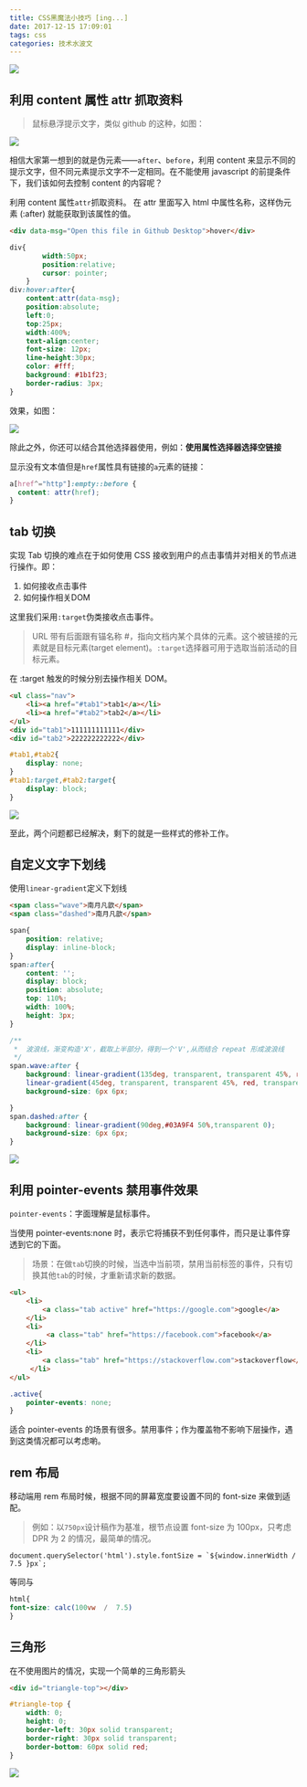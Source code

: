 ```yaml
---
title: CSS黑魔法小技巧 [ing...]
date: 2017-12-15 17:09:01
tags: css
categories: 技术水波文 
---
```


![](/css-magic-skill/header-img.jpg)

## 利用 content 属性 attr 抓取资料

>鼠标悬浮提示文字，类似 github 的这种，如图：

![](/css-magic-skill/1-1.png)

相信大家第一想到的就是伪元素——`after`、`before`，利用 content 来显示不同的提示文字，但不同元素提示文字不一定相同。在不能使用 javascript 的前提条件下，我们该如何去控制 content 的内容呢？

利用 content 属性`attr`抓取资料。
在 attr 里面写入 html 中属性名称，这样伪元素 (:after) 就能获取到该属性的值。

```html
<div data-msg="Open this file in Github Desktop">hover</div>
```

```css
div{
		width:50px;
		position:relative;
		cursor: pointer;
	}
div:hover:after{
    content:attr(data-msg);
    position:absolute;
    left:0;
    top:25px;
    width:400%;
    text-align:center;
    font-size: 12px;
    line-height:30px;
    color: #fff;
    background: #1b1f23;
    border-radius: 3px;
}
```
效果，如图：

![](/css-magic-skill/1-2.png)

除此之外，你还可以结合其他选择器使用，例如：**使用属性选择器选择空链接**

显示没有文本值但是`href`属性具有链接的`a`元素的链接：

```css
a[href^="http"]:empty::before {
  content: attr(href);
}
```

## tab 切换

实现 Tab 切换的难点在于如何使用 CSS 接收到用户的点击事情并对相关的节点进行操作。即：

1. 如何接收点击事件
2. 如何操作相关DOM

这里我们采用`:target`伪类接收点击事件。

>URL 带有后面跟有锚名称 #，指向文档内某个具体的元素。这个被链接的元素就是目标元素(target element)。`:target`选择器可用于选取当前活动的目标元素。

在 :target 触发的时候分别去操作相关 DOM。

```html
<ul class="nav">
	<li><a href="#tab1">tab1</a></li>
	<li><a href="#tab2">tab2</a></li>
</ul>
<div id="tab1">111111111111</div>
<div id="tab2">222222222222</div>
```

```css
#tab1,#tab2{
	display: none;
}
#tab1:target,#tab2:target{
	display: block;
}
```

![](/css-magic-skill/2-1.gif)

至此，两个问题都已经解决，剩下的就是一些样式的修补工作。

## 自定义文字下划线

使用`linear-gradient`定义下划线

```html
<span class="wave">南月凡歆</span>
<span class="dashed">南月凡歆</span>
```

```css
span{
	position: relative;
	display: inline-block;
}
span:after{
	content: '';
	display: block;
	position: absolute;
	top: 110%;
	width: 100%;
	height: 3px;
}

/**
 *  波浪线，渐变构造'X'，截取上半部分，得到一个'V',从而结合 repeat 形成波浪线 
 */
span.wave:after {  
	background: linear-gradient(135deg, transparent, transparent 45%, red, transparent 55%, transparent 100%),
	linear-gradient(45deg, transparent, transparent 45%, red, transparent 55%, transparent 100%);
	background-size: 6px 6px;

}
span.dashed:after {
	background: linear-gradient(90deg,#03A9F4 50%,transparent 0);
	background-size: 6px 6px;
}
```

![](/css-magic-skill/3-1.png)

## 利用 pointer-events 禁用事件效果

`pointer-events`：字面理解是鼠标事件。

当使用 pointer-events:none 时，表示它将捕获不到任何事件，而只是让事件穿透到它的下面。

>场景：在做`tab`切换的时候，当选中当前项，禁用当前标签的事件，只有切换其他`tab`的时候，才重新请求新的数据。

```html
<ul>
    <li>
        <a class="tab active" href="https://google.com">google</a>
    </li>
    <li>
         <a class="tab" href="https://facebook.com">facebook</a>
    </li>
    <li>
        <a class="tab" href="https://stackoverflow.com">stackoverflow</a>
     </li>
</ul>
```

```css
.active{
	pointer-events: none;
}
```

适合 pointer-events 的场景有很多。禁用事件；作为覆盖物不影响下层操作，遇到这类情况都可以考虑喲。

## rem 布局

移动端用 rem 布局时候，根据不同的屏幕宽度要设置不同的 font-size 来做到适配。
>例如：以`750px`设计稿作为基准，根节点设置 font-size 为 100px，只考虑 DPR 为 2 的情况，最简单的情况。

 ```ecmascript 6
 document.querySelector('html').style.fontSize = `${window.innerWidth / 7.5 }px`;
 ```

等同与

```css
html{
font-size: calc(100vw  /  7.5)
}
```

## 三角形

在不使用图片的情况，实现一个简单的三角形箭头

```html
<div id="triangle-top"></div>
```

```css
#triangle-top {
	width: 0;
	height: 0;
	border-left: 30px solid transparent;
	border-right: 30px solid transparent;
	border-bottom: 60px solid red;
}
```

![](/css-magic-skill/6-1.png)